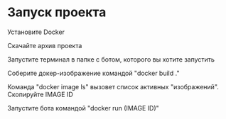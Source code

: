 # Запуск проекта

Установите Docker

Скачайте архив проекта

Запустите терминал в папке с ботом, которого вы хотите запустить 

Соберите докер-изображение командой "docker build ."

Команда "docker image ls" вызовет список активных "изображений". Скопируйте IMAGE ID 

Запустите бота командой "docker run (IMAGE ID)"
